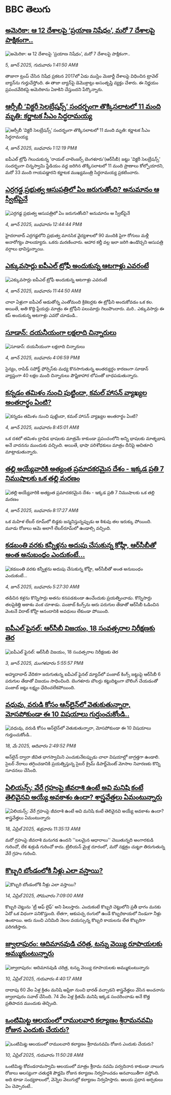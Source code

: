 # BBC తెలుగు## [ అమెరికా: ఆ 12 దేశాలపై ‘ప్రయాణ నిషేధం’, మరో 7 దేశాలపై పాక్షికంగా..](https://www.bbc.com/telugu/articles/cn05pwgk9e3o?at_campaign=githubrss)![ అమెరికా: ఆ 12 దేశాలపై ‘ప్రయాణ నిషేధం’, మరో 7 దేశాలపై పాక్షికంగా..](https://ichef.bbci.co.uk/ace/standard/240/cpsprodpb/8a75/live/6e6676e0-41aa-11f0-8a87-f3c9aec62f5e.jpg)_5, జూన్ 2025, గురువారం 1:41:50 AMకి_తాజాగా ట్రంప్ చేసిన నిషేధ ప్రకటన 2017లో ఏడు ముస్లిం మెజార్టీ దేశాలపై విధించిన ట్రావెల్ బ్యాన్‌ను గుర్తుచేస్తోంది. ఈ తాజా బ్యాన్‌పై డెమొక్రాట్లు అసంతృప్తి వ్యక్తం చేశారు. ఈ నిర్ణయం ప్రపంచవేదికపై అమెరికాను ఏకాకిని చేస్తుందని పేర్కొన్నారు.## [ఆర్సీబీ ‘విక్టరీ సెలబ్రేషన్స్’ సందర్భంగా తొక్కిసలాటలో 11 మంది మృతి: కర్ణాటక సీఎం సిద్ధరామయ్య](https://www.bbc.com/telugu/articles/cq85w8gpe03o?at_campaign=githubrss)![ఆర్సీబీ ‘విక్టరీ సెలబ్రేషన్స్’ సందర్భంగా తొక్కిసలాటలో 11 మంది మృతి: కర్ణాటక సీఎం సిద్ధరామయ్య](https://ichef.bbci.co.uk/ace/standard/240/cpsprodpb/c453/live/504d1cc0-4152-11f0-a8f8-fd544bcd141d.jpg)_4, జూన్ 2025, బుధవారం 1:12:19 PMకి_ఐపీఎల్ ట్రోఫీ గెలుచుకున్న 'రాయల్ చాలెంజర్స్ బెంగళూరు'(ఆర్‌సీబీ) జట్టు 'విక్టరీ సెలబ్రేషన్స్' సందర్భంగా చిన్నస్వామి స్టేడియం వద్ద జరిగిన తొక్కిసలాటలో 11 మంది ప్రాణాలు కోల్పోయారని, మరో 33 మంది గాయపడ్డారని కర్ణాటక ముఖ్యమంత్రి సిద్ధరామయ్య ప్రకటించారు.## [ఎర్రగడ్డ ప్రభుత్వ ఆసుపత్రిలో ఏం జరుగుతోంది? అనుమానం ఆ స్వీట్‌పైనే](https://www.bbc.com/telugu/articles/cj09v0m01r6o?at_campaign=githubrss)![ఎర్రగడ్డ ప్రభుత్వ ఆసుపత్రిలో ఏం జరుగుతోంది? అనుమానం ఆ స్వీట్‌పైనే](https://ichef.bbci.co.uk/ace/standard/240/cpsprodpb/028e/live/268670f0-4141-11f0-8a46-a5d782130fea.jpg)_4, జూన్ 2025, బుధవారం 12:44:44 PMకి_హైదరాబాద్ ఎర్రగడ్డలోని ప్రభుత్వ మానసిక వైద్యశాలలో 90 మందికి పైగా రోగులు మళ్లీ అనారోగ్యం పాలయ్యారు. ఒకరు మరణించారు. ఆహార కల్తీ వల్ల ఇలా జరిగి ఉండొచ్చని ఆసుపత్రి వర్గాలు భావిస్తున్నాయి.## [ఎక్కువసార్లు ఐపీఎల్ ట్రోఫీ అందుకున్న ఆటగాళ్లు ఎవరంటే](https://www.bbc.com/telugu/articles/cx2e9wgmw18o?at_campaign=githubrss)![ఎక్కువసార్లు ఐపీఎల్ ట్రోఫీ అందుకున్న ఆటగాళ్లు ఎవరంటే](https://ichef.bbci.co.uk/ace/standard/240/cpsprodpb/ee26/live/e81e4fc0-4138-11f0-8e42-017b7d3c29c6.png)_4, జూన్ 2025, బుధవారం 11:44:50 AMకి_చాలా ఏళ్లుగా ఐపీఎల్ ఆడుతోన్న ఎంతోమంది క్రికెటర్లకు ఈ ట్రోఫీని అందుకోవడం ఒక కల. అయితే, అతి కొద్ది ప్లేయర్లు మాత్రం ఈ ట్రోఫీని పలుమార్లు గెలుపొందారు. మరి.. ఎక్కువసార్లు ఈ కప్ అందుకున్న ఆటగాళ్లు ఎవరో చూడండి..## [సూడాన్: దయనీయంగా లక్షలాది చిన్నారులు](https://www.bbc.com/telugu/articles/cn05p3lk4e3o?at_campaign=githubrss)![సూడాన్: దయనీయంగా లక్షలాది చిన్నారులు](https://ichef.bbci.co.uk/ace/standard/240/cpsprodpb/cea6/live/0df266d0-4159-11f0-b6e6-4ddb91039da1.png)_4, జూన్ 2025, బుధవారం 4:06:59 PMకి_సైన్యం, రాపిడ్ సపోర్ట్ ఫోర్సెస్‌కు మధ్య కొనసాగుతున్న అంతర్యుర్ధం కారణంగా సూడాన్ వ్యాప్తంగా 40 లక్షల మంది చిన్నారులు పౌష్టికాహార లోపంతో బాధపడుతున్నారు.## [కన్నడం తమిళం నుంచి పుట్టిందా, కమల్ హాసన్ వ్యాఖ్యల అంతరార్థం ఏంటి?](https://www.bbc.com/telugu/articles/cy751zzre3xo?at_campaign=githubrss)![కన్నడం తమిళం నుంచి పుట్టిందా, కమల్ హాసన్ వ్యాఖ్యల అంతరార్థం ఏంటి?](https://ichef.bbci.co.uk/ace/standard/240/cpsprodpb/ebc8/live/683711c0-411a-11f0-9bff-bddeaa14bb06.jpg)_4, జూన్ 2025, బుధవారం 8:45:01 AMకి_ఒక దశలో తమిళం ద్రావిడ భాషలకు మాత్రమే కాకుండా ప్రపంచంలోని అన్ని భాషలకు మాతృభాష అనే వాదనను ముందుకు వచ్చింది. అయితే, భాషా పరిశోధకులు మాత్రం దీనిపై ఆచితూచి మాట్లాడుతున్నారు.## [తల్లి అయ్యేవారికి అత్యంత ప్రమాదకరమైన దేశం - ఇక్కడ ప్రతి 7 నిముషాలకు ఒక తల్లి మరణం](https://www.bbc.com/telugu/articles/cvg70nx8844o?at_campaign=githubrss)![తల్లి అయ్యేవారికి అత్యంత ప్రమాదకరమైన దేశం - ఇక్కడ ప్రతి 7 నిముషాలకు ఒక తల్లి మరణం](https://ichef.bbci.co.uk/ace/standard/240/cpsprodpb/10da/live/1f9cb920-4088-11f0-b6e6-4ddb91039da1.jpg)_4, జూన్ 2025, బుధవారం 8:17:27 AMకి_ఒక మహిళ లేబర్ రూమ్‌లో బిడ్డకు జన్మనిస్తున్నప్పుడు ఆ శిశువు తల ఇరుక్కు పోయింది. మూడు రోజులు ఆమె అలాగే లేబర్‌రూమ్‌లో ఉండాల్సి వచ్చింది.## [కడబంతి వరకు కన్నీళ్లను అదుపు చేసుకున్న కోహ్లీ, ఆర్‌సీ‌బీతో అంత అనుబంధం ఎందుకంటే...](https://www.bbc.com/telugu/articles/cz708d3ee35o?at_campaign=githubrss)![కడబంతి వరకు కన్నీళ్లను అదుపు చేసుకున్న కోహ్లీ, ఆర్‌సీ‌బీతో అంత అనుబంధం ఎందుకంటే...](https://ichef.bbci.co.uk/ace/standard/240/cpsprodpb/7ab5/live/12aca610-4102-11f0-b302-0d3d6cddc93e.jpg)_4, జూన్ 2025, బుధవారం 5:27:30 AMకి_తడిచిన కళ్లను కొన్నిసార్లు అతను కనపడకుండా ఉంచేందుకు ప్రయత్నించాడు. కొన్నిసార్లు తలపైకెత్తి ఆకాశం వంక చూశాడు. పంజాబ్ కింగ్స్‌ను ఆరు పరుగుల తేడాతో ఆర్‌సీబీ ఓడించిన వెంటనే విరాట్ కోహ్లీ ఆనందానికి అవధులు లేకుండా పోయింది.## [ఐపీఎల్ ఫైనల్: ఆర్‌సీబీ విజయం, 18 సంవత్సరాల నిరీక్షణకు తెర](https://www.bbc.com/telugu/articles/ce3vd5glxldo?at_campaign=githubrss)![ఐపీఎల్ ఫైనల్: ఆర్‌సీబీ విజయం, 18 సంవత్సరాల నిరీక్షణకు తెర](https://ichef.bbci.co.uk/ace/standard/240/cpsprodpb/7eb5/live/1d767130-409d-11f0-a90d-6b992e1c44a7.jpg)_3, జూన్ 2025, మంగళవారం 5:55:57 PMకి_అహ్మదాబాద్ వేదికగా జరుగుతున్న ఐపీఎల్ ఫైనల్ మ్యాచ్‌లో పంజాబ్ కింగ్స్ జట్టుపై ఆర్‌సీబీ 6 పరుగుల తేడాతో విజయం సాధించింది. బెంగళూరు బౌలర్లు కట్టుదిట్టంగా బౌలింగ్ చేయడంతో పంజాబ్ జట్టు లక్ష్యం ఛేదించలేకపోయింది.## [వధువు, వరుడి కోసం ఆన్‌లైన్‌లో వెతుకుతున్నారా, మోసపోకుండా ఈ 10 విషయాలు గుర్తుంచుకోండి..](https://www.bbc.com/telugu/articles/c5yrny82136o?at_campaign=githubrss)![వధువు, వరుడి కోసం ఆన్‌లైన్‌లో వెతుకుతున్నారా, మోసపోకుండా ఈ 10 విషయాలు గుర్తుంచుకోండి..](https://ichef.bbci.co.uk/ace/standard/240/cpsprodpb/74cc/live/3f04f8a0-28fe-11f0-8c66-ebf25fc2cfef.jpg)_18, మే 2025, ఆదివారం 2:49:52 PMకి_ఆన్‌లైన్ ద్వారా జీవిత భాగస్వామిని ఎంచుకునేటప్పుడు చాలా విషయాల్లో జాగ్రత్తగా ఉండాలి. సైబర్ నేరాలు తగ్గించడానికి ప్రయత్నిస్తున్న సైబర్ క్రైమ్ డిపార్ట్‌మెంట్ మోసాల నివారణకు కొన్ని సూచనలు చేసింది.## [ఏలియన్స్: వేరే గ్రహంపై జీవరాశి ఉంటే అవి మనిషి కంటే తెలివైనవి అయ్యే అవకాశం ఉందా? శాస్త్రవేత్తలు ఏమంటున్నారు](https://www.bbc.com/telugu/articles/cn7xelz1r85o?at_campaign=githubrss)![ఏలియన్స్: వేరే గ్రహంపై జీవరాశి ఉంటే అవి మనిషి కంటే తెలివైనవి అయ్యే అవకాశం ఉందా? శాస్త్రవేత్తలు ఏమంటున్నారు](https://ichef.bbci.co.uk/ace/standard/240/cpsprodpb/b07b/live/a29a56f0-1b9b-11f0-a455-cf1d5f751d2f.png)_18, ఏప్రిల్ 2025, శుక్రవారం 11:35:13 AMకి_మరో గ్రహంపై జీవరాశి మనుగడ ఉందని ''బలమైన ఆధారాలు'' చెబుతున్నది అంగారకుడి గురించో, లేక శుక్రుడి గురించో కాదు. ట్రిలియన్ మైళ్ల దూరంలో, మరో నక్షత్రం చుట్టూ తిరుగుతున్న వేరే గ్రహం గురించి.## [కొబ్బరి బోండంలోకి నీళ్లు ఎలా వస్తాయి?](https://www.bbc.com/telugu/articles/czjn4mzxxy8o?at_campaign=githubrss)![కొబ్బరి బోండంలోకి నీళ్లు ఎలా వస్తాయి?](https://ichef.bbci.co.uk/ace/standard/240/cpsprodpb/46c5/live/684a55e0-18fd-11f0-8b11-7756b7b808cc.jpg)_14, ఏప్రిల్ 2025, సోమవారం 7:09:00 AMకి_కొబ్బరి చెట్టును 'ట్రీ ఆఫ్ లైఫ్' అని పిలుస్తారు. ఎందుకంటే కొబ్బరి చెట్టులోని ప్రతీ భాగం మనకు ఏదో ఒక విధంగా పనికొస్తుంది. లేతగా, ఆకుపచ్చ రంగులో ఉండే కొబ్బరికాయలో నిండుగా నీళ్లు ఉంటాయి. ఆరు నుంచి ఎనిమిది నెలల వయస్సున్న కొబ్బరి కాయలను లేత కొబ్బరిగా పరిగణిస్తారు.## [జ్వాలాపురం: ఆదిమానవుడి చరిత్ర, టన్ను వెయ్యి రూపాయలకు అమ్ముకుంటున్నారు ](https://www.bbc.com/telugu/articles/creqqnwdd5qo?at_campaign=githubrss)![జ్వాలాపురం: ఆదిమానవుడి చరిత్ర, టన్ను వెయ్యి రూపాయలకు అమ్ముకుంటున్నారు ](https://ichef.bbci.co.uk/ace/standard/240/cpsprodpb/765e/live/b472e2d0-15b4-11f0-842b-a7355694993d.jpg)_10, ఏప్రిల్ 2025, గురువారం 4:40:17 AMకి_దాదాపు 60 వేల ఏళ్ల క్రితం మనిషి ఆఫ్రికా నుంచి భారత్ వచ్చాడని శాస్త్రవేత్తలు వేసిన అంచనాను జ్వాలాపురం సవాల్ చేసింది. 74 వేల ఏళ్ల క్రితమే మనిషి ఇక్కడ సంచరించాడు అనే కొత్త ప్రతిపాదన ముందుకు తెచ్చింది.## [ఒంటిమిట్ట ఆలయంలో రాములవారి కల్యాణం శ్రీరామనవమి రోజున ఎందుకు చేయరు?](https://www.bbc.com/telugu/articles/ce822j5e465o?at_campaign=githubrss)![ఒంటిమిట్ట ఆలయంలో రాములవారి కల్యాణం శ్రీరామనవమి రోజున ఎందుకు చేయరు?](https://ichef.bbci.co.uk/ace/standard/240/cpsprodpb/fed5/live/25534d40-1601-11f0-b58a-6113af226972.jpg)_10, ఏప్రిల్ 2025, గురువారం 11:50:28 AMకి_ఒంటిమిట్ట కోదండరామస్వామి ఆలయంలో మాత్రం శ్రీరామ నవమి పర్వదినాన కాకుండా నాలుగు రోజులు ఆలస్యంగా చతుర్దశి పౌర్ణమి రోజున కల్యాణం నిర్వహించడం ఆనవాయితీగా వస్తోంది. అది కూడా సంధ్యకాలంలో, వెన్నెల వెలుగుల్లో కల్యాణం నిర్వహిస్తారు. ఆలయ ప్రధాన అర్చకులు ఏం చెప్పారంటే..